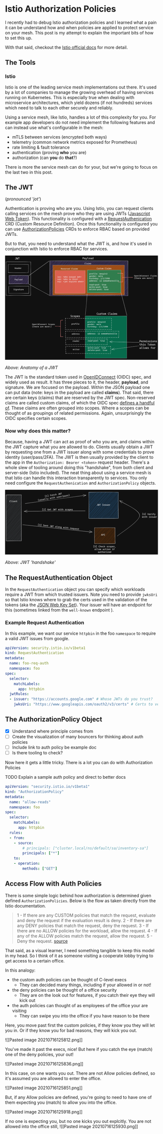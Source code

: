 # Istio Authorization Policies

I recently had to debug Istio authorization policies and I learned what a pain it can be understand how and when policies are applied to protect service on your mesh. This post is my attempt to explain the important bits of how to set this up. 

With that said, checkout the [Istio official docs](https://istio.io/latest/docs/reference/config/security/authorization-policy/) for more detail.



## The Tools

### Istio

Istio is one of the leading service mesh implementations out there. It's used by a lot of companies to manage the growing overhead of having services running on Kubernetes. This is especially true when dealing with microservice architectures, which yield dozens (if not hundreds) services which need to talk to each other securely and reliably. 

Using a service mesh, like Istio, handles a lot of this complexity for you. For example app developers do not need implement the following features and can instead use what's configurable in the mesh:
- mTLS between services (encrypted both ways)
- telemetry (common network metrics exposed for Prometheus)
- rate limiting & fault tolerance
- authentication (proving **who** you are)
- authorization (can **you** do **that**?)


There is more the service mesh can do for your, but we're going to focus on the last two in this post. 


## The JWT

(*pronounced 'jot'*)

Authentication is proving who are you. Using Istio, you can request clients calling services on the mesh prove who they are using JWTs ([Javascript Web Token](https://jwt.io/introduction)). This functionality is configured with a [RequestAuthenication](https://istio.io/latest/docs/reference/config/security/request_authentication/) CRD (Custom Resource Definition). Once this functionality is configured you can use [AuthorizationPolicies](https://istio.io/latest/docs/reference/config/security/authorization-policy/) CRDs to enforce RBAC based on provided JWTs.

But to that, you need to understand what the JWT is, and how it's used in conjunction with Istio to enforce RBAC for services.

![image-20210709173717855](assets/image-20210709173717855.png)

*Above: Anatomy of a JWT*

The JWT is the standard token used in [OpenIDConnect](https://openid.net/connect/) (OIDC) spec, and widely used as result. It has three pieces to it, the header, **payload**, and signature. We are focused on the payload. Within the JSON payload one can put data (note: keys in the payload are called **claims**). That said, there are certain keys (claims) that are reserved by the JWT spec. Non-reserved claims are called custom claims, of which the OIDC spec [defines a handful of](https://auth0.com/docs/scopes/openid-connect-scopes). These claims are often grouped into scopes. Where a scopes can be thought of as groupings of related permissions. Again, unsurprisingly the OIDC specifies certain scopes.

### Now why does this matter?

Because, having a JWT can act as proof of who you are, and claims within the JWT capture what you are allowed to do. Clients usually obtain a JWT by requesting one from a JWT issuer along with some credentials to prove identity (user/pass/2FA). The JWT is then usually provided by the client to the app in the `Authorization: Bearer <token>` request header. There's a whole slew of tooling around doing this "handshake", from both client and server-side (Istio included). The neat thing about using a service mesh is that Istio can handle this interaction transparently to services. You only need configure the `RequestAuthenication` and `AuthorizationPolicy` objects.

![](assets/image-20210711110154319.png)

*Above: JWT 'handshake'*


## The RequestAuthentication Object

In the `RequestAuthentication` object you can specify which workloads require a JWT from which trusted issuers. Note you need to provide `jwksUri` so that Istio knows where to grab the certs used in the validation of the tokens (aka the [JSON Web Key Set](https://auth0.com/docs/tokens/json-web-tokens/json-web-key-sets)). Your issuer will have an endpoint for this (sometimes linked from the `well-known` endpoint ).

### Example Request Authentication
In this example, we want our service `httpbin` in the foo `namespace` to require a valid JWT issues from google.
```yaml
apiVersion: security.istio.io/v1beta1
kind: RequestAuthentication
metadata:
  name: foo-req-auth
  namespace: foo
spec:
  selector:
    matchLabels:
      app: httpbin
  jwtRules:
  - issuer: "https://accounts.google.com" # Whose JWTs do you trust?
    jwksUri: "https://www.googleapis.com/oauth2/v3/certs" # Certs to verify JWTs
```


## The AuthorizationPolicy Object

- [x] Understand where principle comes from
- [ ] Create the visualization of many bouncers for thinking about auth policies
- [ ] Include link to auth policy be example doc
- [ ] Is there tooling to check?

Now here it gets a little tricky. There is a lot you can  do with Authorization Policies

TODO Explain a sample auth policy and direct to better docs

```yaml
apiVersion: "security.istio.io/v1beta1"
kind: "AuthorizationPolicy"
metadata:
  name: "allow-reads"
  namespace: foo
spec:
  selector:
    matchLabels:
      app: httpbin
  rules:
  - from:
    - source:
        # principals: ["cluster.local/ns/default/sa/inventory-sa"]
        principals: ["*"]
    to:
    - operation:
        methods: ["GET"]
```


## Access Flow with Auth Policies
There is some simple logic behind how authorization is determined given defined `AuthorizationPolicies`. Below is the flow as taken directly from the Istio documentation.

>1 - If there are any CUSTOM policies that match the request, evaluate and deny the request if the evaluation result is deny.
2 - If there are any DENY policies that match the request, deny the request.
3 - If there are no ALLOW policies for the workload, allow the request.
4 - If any of the ALLOW policies match the request, allow the request.
5 - Deny the request.
[source](https://istio.io/latest/docs/reference/config/security/authorization-policy/)

That said, as a visual learner, I need something tangible to keep this model in my head. So I think of it as someone visiting a cooperate lobby trying to get access to a certain office. 

In this analogy:
- the custom auth policies can be thought of C-level execs
	- They can decided many things, including if your allowed in or not!
- the deny policies can be thought of a office security
	- They are on the look out for features, if you catch their eye they will kick out
- the auth policies can thought of as employees of the office your are visiting
	- They can swipe you into the office if you have reason to be there

Here, you move past first the custom policies, if they know you they will let you in. Or if they know you for bad reasons, they will kick you out.

![[Pasted image 20210716125812.png]]

You've made it past the execs, nice! But here if you catch the eye (match) one of the deny policies, your out!

![[Pasted image 20210716125836.png]]

In this case, on one wants you out. There are not Allow policies defined, so it's assumed you are allowed to enter the office.

![[Pasted image 20210716125851.png]]

But, if any Allow policies are defined, you're going to need to have one of them expecting you (match) to allow you into the office.

![[Pasted image 20210716125918.png]]

If no one is expecting you, but no one kicks you out explcitly. You are not allowed into the office still, 
![[Pasted image 20210716125930.png]]